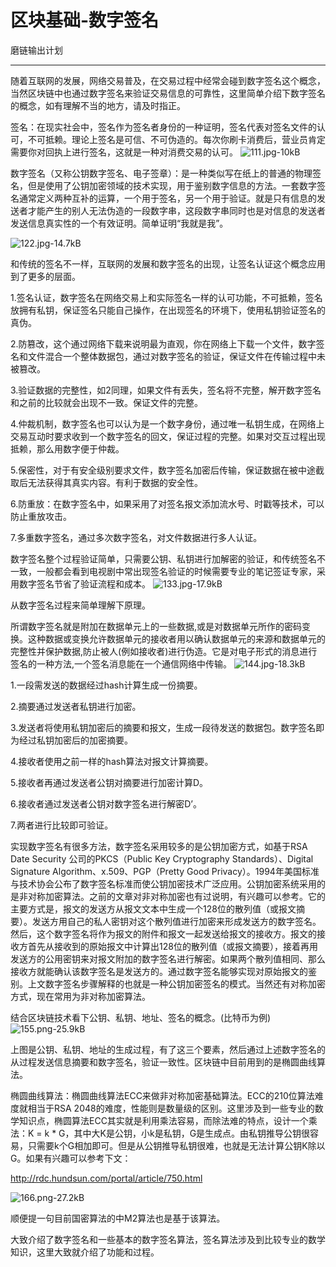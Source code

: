 ﻿# 区块基础-数字签名

磨链输出计划

---

随着互联网的发展，网络交易普及，在交易过程中经常会碰到数字签名这个概念，当然区块链中也通过数字签名来验证交易信息的可靠性，这里简单介绍下数字签名的概念，如有理解不当的地方，请及时指正。

签名：在现实社会中，签名作为签名者身份的一种证明，签名代表对签名文件的认可，不可抵赖。理论上签名是可信、不可伪造的。每次你刷卡消费后，营业员肯定需要你对回执上进行签名，这就是一种对消费交易的认可。
![111.jpg-10kB][1]
 

数字签名（又称公钥数字签名、电子签章）：是一种类似写在纸上的普通的物理签名，但是使用了公钥加密领域的技术实现，用于鉴别数字信息的方法。一套数字签名通常定义两种互补的运算，一个用于签名，另一个用于验证。就是只有信息的发送者才能产生的别人无法伪造的一段数字串，这段数字串同时也是对信息的发送者发送信息真实性的一个有效证明。简单证明“我就是我”。

![122.jpg-14.7kB][2]
 


和传统的签名不一样，互联网的发展和数字签名的出现，让签名认证这个概念应用到了更多的层面。

1.签名认证，数字签名在网络交易上和实际签名一样的认可功能，不可抵赖，签名放拥有私钥，保证签名只能自己操作，在出现签名的环境下，使用私钥验证签名的真伪。

2.防篡改，这个通过网络下载来说明最为直观，你在网络上下载一个文件，数字签名和文件混合一个整体数据包，通过对数字签名的验证，保证文件在传输过程中未被篡改。

3.验证数据的完整性，如2同理，如果文件有丢失，签名将不完整，解开数字签名和之前的比较就会出现不一致。保证文件的完整。

4.仲裁机制，数字签名也可以认为是一个数字身份，通过唯一私钥生成，在网络上交易互动时要求收到一个数字签名的回文，保证过程的完整。如果对交互过程出现抵赖，那么用数字便于仲裁。

5.保密性，对于有安全级别要求文件，数字签名加密后传输，保证数据在被中途截取后无法获得其真实内容。有利于数据的安全性。

6.防重放：在数字签名中，如果采用了对签名报文添加流水号、时戳等技术，可以防止重放攻击。

7.多重数字签名，通过多次数字签名，对文件数据进行多人认证。

数字签名整个过程验证简单，只需要公钥、私钥进行加解密的验证，和传统签名不一致，一般都会看到电视剧中常出现签名验证的时候需要专业的笔记签证专家，采用数字签名节省了验证流程和成本。
![133.jpg-17.9kB][3]
 

从数字签名过程来简单理解下原理。

所谓数字签名就是附加在数据单元上的一些数据,或是对数据单元所作的密码变换。这种数据或变换允许数据单元的接收者用以确认数据单元的来源和数据单元的完整性并保护数据,防止被人(例如接收者)进行伪造。它是对电子形式的消息进行签名的一种方法,一个签名消息能在一个通信网络中传输。
![144.jpg-18.3kB][4]
 

1.一段需发送的数据经过hash计算生成一份摘要。

2.摘要通过发送者私钥进行加密。

3.发送者将使用私钥加密后的摘要和报文，生成一段待发送的数据包。数字签名即为经过私钥加密后的加密摘要。

4.接收者使用之前一样的hash算法对报文计算摘要。

5.接收者再通过发送者公钥对摘要进行加密计算D。

6.接收者通过发送者公钥对数字签名进行解密D’。

7.两者进行比较即可验证。

实现数字签名有很多方法，数字签名采用较多的是公钥加密方式，如基于RSA Date Security 公司的PKCS（Public Key Cryptography Standards）、Digital Signature Algorithm、x.509、PGP（Pretty Good Privacy）。1994年美国标准与技术协会公布了数字签名标准而使公钥加密技术广泛应用。公钥加密系统采用的是非对称加密算法。之前的文章对非对称加密也有过说明，有兴趣可以参考。它的主要方式是，报文的发送方从报文文本中生成一个128位的散列值（或报文摘要）。发送方用自己的私人密钥对这个散列值进行加密来形成发送方的数字签名。然后，这个数字签名将作为报文的附件和报文一起发送给报文的接收方。报文的接收方首先从接收到的原始报文中计算出128位的散列值（或报文摘要），接着再用发送方的公用密钥来对报文附加的数字签名进行解密。如果两个散列值相同、那么接收方就能确认该数字签名是发送方的。通过数字签名能够实现对原始报文的鉴别。上文数字签名步骤解释的也就是一种公钥加密签名的模式。当然还有对称加密方式，现在常用为非对称加密算法。

结合区块链技术看下公钥、私钥、地址、签名的概念。(比特币为例)
![155.png-25.9kB][5]
 

 

上图是公钥、私钥、地址的生成过程，有了这三个要素，然后通过上述数字签名的从过程发送信息摘要和数字签名，验证一致性。区块链中目前用到的是椭圆曲线算法。

椭圆曲线算法：椭圆曲线算法ECC来做非对称加密基础算法。ECC的210位算法难度就相当于RSA 2048的难度，性能则是数量级的区别。这里涉及到一些专业的数学知识点，椭圆算法ECC其实就是利用乘法容易，而除法难的特点，设计一个乘法：K = k * G，其中大K是公钥，小k是私钥，G是生成点。由私钥推导公钥很容易，只需要k个G相加即可。但是从公钥推导私钥很难，也就是无法计算公钥K除以G。如果有兴趣可以参考下文：

http://rdc.hundsun.com/portal/article/750.html

 ![166.png-27.2kB][6]

顺便提一句目前国密算法的中M2算法也是基于该算法。

大致介绍了数字签名和一些基本的数字签名算法，签名算法涉及到比较专业的数学知识，这里大致就介绍了功能和过程。


  [1]: http://static.zybuluo.com/JackyJin/2zwr0w6yayom2d03q3tiq0ti/111.jpg
  [2]: http://static.zybuluo.com/JackyJin/1ow1q55o0dkn6mskns4qz3g9/122.jpg
  [3]: http://static.zybuluo.com/JackyJin/gxwofivnqapxh9ytp6qipyr5/133.jpg
  [4]: http://static.zybuluo.com/JackyJin/o3xtis7nfzdrfht2vnqps68k/144.jpg
  [5]: http://static.zybuluo.com/JackyJin/hbduka62xmj6nxtfoxd6k0yi/155.png
  [6]: http://static.zybuluo.com/JackyJin/mr6vt750pxi8xj4hlmpb1b3h/166.png
